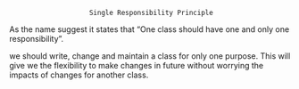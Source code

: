                         Single Responsibility Principle

As the name suggest it states that “One class should have one and only one responsibility”.

we should write, change and maintain a class for only one purpose.
This will give we the flexibility to make changes in future without worrying
the impacts of changes for another class.
